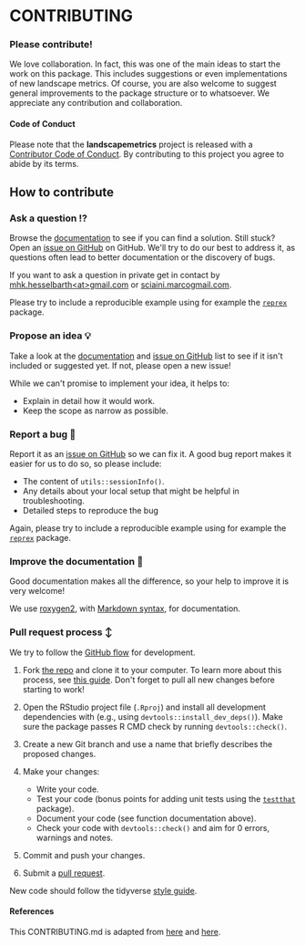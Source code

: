 # CONTRIBUTING #

### Please contribute!

We love collaboration. In fact, this was one of the main ideas to start the work on this package. This includes suggestions or even implementations of new landscape metrics. Of course, you are also welcome to suggest general improvements to the package structure or to whatsoever. We appreciate any contribution and collaboration.

#### Code of Conduct

Please note that the **landscapemetrics** project is released with a [Contributor Code of Conduct](CODE_OF_CONDUCT.md). By contributing to this project you agree to abide by its terms.

## How to contribute

### Ask a question :interrobang:

Browse the [documentation](https://r-spatialecology.github.io/landscapemetrics/) to see if you can find a solution. Still stuck? Open an [issue on GitHub](https://github.com/r-spatialecology/landscapemetrics/issues) on GitHub. We'll try to do our best to address it, as questions often lead to better documentation or the discovery of bugs.

If you want to ask a question in private get in contact by [mhk.hesselbarth\<at\>gmail.com](mailto:mhk.hesselbarth@gmail.com) or [sciaini.marco<at>gmail.com](mailto:sciaini.marco@gmail.com).

Please try to include a reproducible example using for example the [`reprex`](https://reprex.tidyverse.org) package.

### Propose an idea :bulb:

Take a look at the [documentation](https://r-spatialecology.github.io/landscapemetrics/) and [issue on GitHub](https://github.com/r-spatialecology/landscapemetrics/issues) list to see if it isn't included or suggested yet. If not, please open a new issue!

While we can't promise to implement your idea, it helps to:

* Explain in detail how it would work.
* Keep the scope as narrow as possible.

### Report a bug :bug:

Report it as an [issue on GitHub](https://github.com/r-spatialecology/landscapemetrics/issue) so we can fix it. A good bug report makes it easier for us to do so, so please include:

* The content of `utils::sessionInfo()`.
* Any details about your local setup that might be helpful in troubleshooting.
* Detailed steps to reproduce the bug

Again, please try to include a reproducible example using for example the [`reprex`](https://reprex.tidyverse.org) package.

### Improve the documentation :book:

Good documentation makes all the difference, so your help to improve it is very welcome!

We use [roxygen2](https://cran.r-project.org/package=roxygen2), with [Markdown syntax](https://cran.r-project.org/web/packages/roxygen2/vignettes/rd-formatting.html), for documentation.  

### Pull request process :arrow_up_down:

We try to follow the [GitHub flow](https://guides.github.com/introduction/flow/) for development.

1. Fork [the repo](https://github.com/r-spatialecology/landscapemetrics) and clone it to your computer. To learn more about this process, see [this guide](https://guides.github.com/activities/forking/). Don't forget to pull all new changes before starting to work!

2. Open the RStudio project file (`.Rproj`) and install all development dependencies with (e.g., using `devtools::install_dev_deps()`). Make sure the package passes R CMD check by running `devtools::check()`.

3. Create a new Git branch and use a name that briefly describes the proposed changes. 

4. Make your changes:
    * Write your code.
    * Test your code (bonus points for adding unit tests using the [`testthat`](https://testthat.r-lib.org) package).
    * Document your code (see function documentation above).
    * Check your code with `devtools::check()` and aim for 0 errors, warnings and notes.
5. Commit and push your changes.
6. Submit a [pull request](https://guides.github.com/activities/forking/#making-a-pull-request).

New code should follow the tidyverse [style guide](https://style.tidyverse.org). 

#### References

This CONTRIBUTING.md is adapted from [here](https://gist.github.com/peterdesmet/e90a1b0dc17af6c12daf6e8b2f044e7c) and [here](https://github.com/r-lib/usethis/blob/main/inst/templates/tidy-contributing.md).
